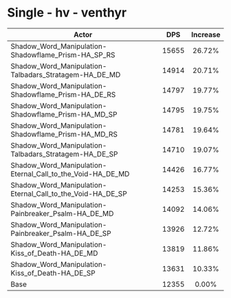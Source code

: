 # Single - hv - venthyr
| Actor | DPS | Increase |
|---|:---:|:---:|
|Shadow_Word_Manipulation-Shadowflame_Prism-HA_SP_RS|15655|26.72%|
|Shadow_Word_Manipulation-Talbadars_Stratagem-HA_DE_MD|14914|20.71%|
|Shadow_Word_Manipulation-Shadowflame_Prism-HA_DE_RS|14797|19.77%|
|Shadow_Word_Manipulation-Shadowflame_Prism-HA_MD_SP|14795|19.75%|
|Shadow_Word_Manipulation-Shadowflame_Prism-HA_MD_RS|14781|19.64%|
|Shadow_Word_Manipulation-Talbadars_Stratagem-HA_DE_SP|14710|19.07%|
|Shadow_Word_Manipulation-Eternal_Call_to_the_Void-HA_DE_MD|14426|16.77%|
|Shadow_Word_Manipulation-Eternal_Call_to_the_Void-HA_DE_SP|14253|15.36%|
|Shadow_Word_Manipulation-Painbreaker_Psalm-HA_DE_MD|14092|14.06%|
|Shadow_Word_Manipulation-Painbreaker_Psalm-HA_DE_SP|13926|12.72%|
|Shadow_Word_Manipulation-Kiss_of_Death-HA_DE_MD|13819|11.86%|
|Shadow_Word_Manipulation-Kiss_of_Death-HA_DE_SP|13631|10.33%|
|Base|12355|0.00%|
